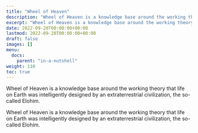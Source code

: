 ```yaml
---
title: "Wheel of Heaven"
description: "Wheel of Heaven is a knowledge base around the working theory that life on Earth was intelligently designed by an extraterrestrial civilization, the so-called Elohim."
excerpt: "Wheel of Heaven is a knowledge base around the working theory that life on Earth was intelligently designed by an extraterrestrial civilization, the so-called Elohim."
date: 2022-09-20T00:00:00+00:00
lastmod: 2022-09-20T00:00:00+00:00
draft: false
images: []
menu:
  docs:
    parent: "in-a-nutshell"
weight: 110
toc: true
---
```


Wheel of Heaven is a knowledge base around the working theory that life on Earth was intelligently designed by an extraterrestrial civilization, the so-called Elohim.

Wheel of Heaven is a knowledge base around the working theory that life on Earth was intelligently designed by an extraterrestrial civilization, the so-called Elohim.
